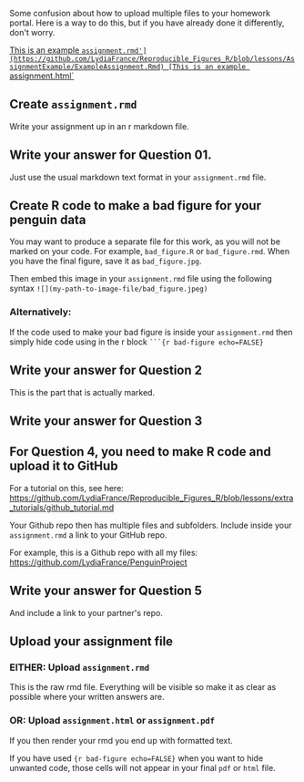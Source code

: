 Some confusion about how to upload multiple files to your homework portal. 
Here is a way to do this, but if you have already done it differently, don't worry. 

[This is an example `assignment.rmd'](https://github.com/LydiaFrance/Reproducible_Figures_R/blob/lessons/AssignmentExample/ExampleAssignment.Rmd)
[This is an example `assignment.html`](https://htmlpreview.github.io/?https://github.com/LydiaFrance/Reproducible_Figures_R/blob/lessons/AssignmentExample/ExampleAssignment.html)

## Create `assignment.rmd`

Write your assignment up in an r markdown file. 

## Write your answer for Question 01. 

Just use the usual markdown text format in your `assignment.rmd` file. 

## Create R code to make a bad figure for your penguin data

You may want to produce a separate file for this work, as you will not be marked on your code. For example, `bad_figure.R` or `bad_figure.rmd`. 
When you have the final figure, save it as `bad_figure.jpg`. 

Then embed this image in your `assignment.rmd` file using the following syntax `![](my-path-to-image-file/bad_figure.jpeg)`

### Alternatively:
If the code used to make your bad figure is inside your `assignment.rmd` then simply hide code using in the r block ` ```{r bad-figure echo=FALSE} `


## Write your answer for Question 2

This is the part that is actually marked. 

## Write your answer for Question 3

## For Question 4, you need to make R code and upload it to GitHub

For a tutorial on this, see here: https://github.com/LydiaFrance/Reproducible_Figures_R/blob/lessons/extra_tutorials/github_tutorial.md

Your Github repo then has multiple files and subfolders. Include inside your `assignment.rmd` a link to your GitHub repo.  

For example, this is a Github repo with all my files: https://github.com/LydiaFrance/PenguinProject

## Write your answer for Question 5

And include a link to your partner's repo. 

## Upload your assignment file

### EITHER: Upload `assignment.rmd`

This is the raw rmd file. Everything will be visible so make it as clear as possible where your written answers are.

### OR: Upload `assignment.html` or `assignment.pdf`

If you then render your rmd you end up with formatted text. 

If you have used `{r bad-figure echo=FALSE}` when you want to hide unwanted code, those cells will not appear in your final `pdf` or `html` file.  

